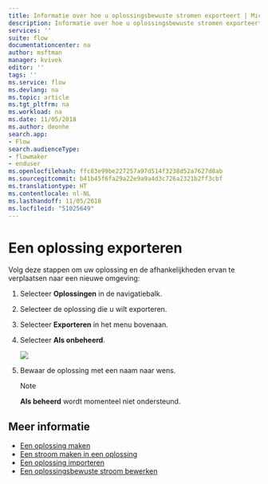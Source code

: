 ```yaml
---
title: Informatie over hoe u oplossingsbewuste stromen exporteert | Microsoft Docs
description: Informatie over hoe u oplossingsbewuste stromen exporteert.
services: ''
suite: flow
documentationcenter: na
author: msftman
manager: kvivek
editor: ''
tags: ''
ms.service: flow
ms.devlang: na
ms.topic: article
ms.tgt_pltfrm: na
ms.workload: na
ms.date: 11/05/2018
ms.author: deonhe
search.app:
- Flow
search.audienceType:
- flowmaker
- enduser
ms.openlocfilehash: ffc83e99be227257a97d514f3238d52a7627d8ab
ms.sourcegitcommit: b41b45f6fa29a22e9a9a4d3c726a2321b2ff3cbf
ms.translationtype: HT
ms.contentlocale: nl-NL
ms.lasthandoff: 11/05/2018
ms.locfileid: "51025649"
---
```

# <a name="export-a-solution"></a>Een oplossing exporteren

Volg deze stappen om uw oplossing en de afhankelijkheden ervan te verplaatsen naar een nieuwe omgeving:

1. Selecteer **Oplossingen** in de navigatiebalk.
1. Selecteer de oplossing die u wilt exporteren.
1. Selecteer **Exporteren** in het menu bovenaan.
1. Selecteer **Als onbeheerd**.

   ![](./media/export-flow-solution/flow-export-options.png)

1. Bewaar de oplossing met een naam naar wens.

   > [!NOTE]
   > **Als beheerd** wordt momenteel niet ondersteund.

## <a name="learn-more"></a>Meer informatie

<!--from editor: Do you want to add Remove a solution-aware flow to this list?-->

* [Een oplossing maken](./overview-solution-flows.md)
* [Een stroom maken in een oplossing](./create-flow-solution.md)
* [Een oplossing importeren](./import-flow-solution.md)
* [Een oplossingsbewuste stroom bewerken](./edit-solution-aware-flow.md)
